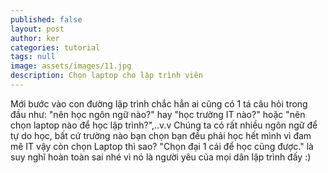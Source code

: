 ```yaml
---
published: false
layout: post
author: ker
categories: tutorial
tags: null
image: assets/images/11.jpg
description: Chọn laptop cho lập trình viên
---
```

Mới bước vào con đường lập trình chắc hẳn ai cũng có 1 tá câu hỏi trong đầu như: "nên học ngôn ngữ nào?" hay "học trường IT nào?" hoặc "nên chọn laptop nào để học lập trình?",..v.v Chúng ta có rất nhiều ngôn ngữ để tự do học, bất cứ trường nào bạn chọn bạn đều phải học hết mình vì đam mê IT vậy còn chọn Laptop thì sao? "Chọn đại 1 cái để học cũng được." là suy nghĩ hoàn toàn sai nhé vì nó là người yêu của mọi dân lập trình đấy :) 
